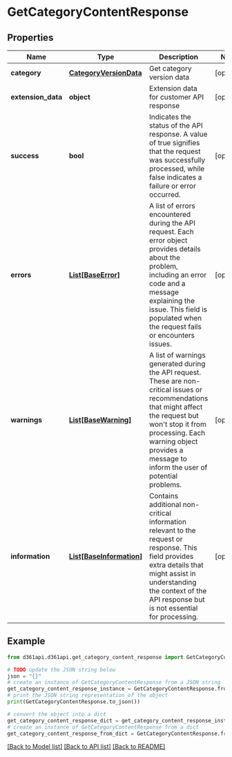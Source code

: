 # GetCategoryContentResponse


## Properties

Name | Type | Description | Notes
------------ | ------------- | ------------- | -------------
**category** | [**CategoryVersionData**](CategoryVersionData.md) | Get category version data | [optional] 
**extension_data** | **object** | Extension data for customer API response | [optional] 
**success** | **bool** | Indicates the status of the API response. A value of true signifies that the request was successfully processed, while false indicates a failure or error occurred. | [optional] 
**errors** | [**List[BaseError]**](BaseError.md) | A list of errors encountered during the API request. Each error object provides details about the problem, including an error code and a message explaining the issue. This field is populated when the request fails or encounters issues. | [optional] 
**warnings** | [**List[BaseWarning]**](BaseWarning.md) | A list of warnings generated during the API request. These are non-critical issues or recommendations that might affect the request but won&#39;t stop it from processing. Each warning object provides a message to inform the user of potential problems. | [optional] 
**information** | [**List[BaseInformation]**](BaseInformation.md) | Contains additional non-critical information relevant to the request or response. This field provides extra details that might assist in understanding the context of the API response but is not essential for processing. | [optional] 

## Example

```python
from d361api.d361api.get_category_content_response import GetCategoryContentResponse

# TODO update the JSON string below
json = "{}"
# create an instance of GetCategoryContentResponse from a JSON string
get_category_content_response_instance = GetCategoryContentResponse.from_json(json)
# print the JSON string representation of the object
print(GetCategoryContentResponse.to_json())

# convert the object into a dict
get_category_content_response_dict = get_category_content_response_instance.to_dict()
# create an instance of GetCategoryContentResponse from a dict
get_category_content_response_from_dict = GetCategoryContentResponse.from_dict(get_category_content_response_dict)
```
[[Back to Model list]](../README.md#documentation-for-models) [[Back to API list]](../README.md#documentation-for-api-endpoints) [[Back to README]](../README.md)


